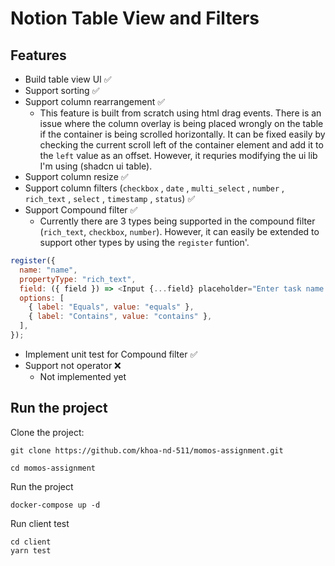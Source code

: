 # Notion Table View and Filters

## Features

- Build table view UI ✅
- Support sorting ✅
- Support column rearrangement ✅
  - This feature is built from scratch using html drag events. There is an issue where the column overlay is being placed wrongly on the table if the container is being scrolled horizontally. It can be fixed easily by checking the current scroll left of the container element and add it to the `left` value as an offset. However, it requries modifying the ui lib I'm using (shadcn ui table).
- Support column resize ✅
- Support column filters (`checkbox` , `date` , `multi_select` , `number` , `rich_text` , `select` , `timestamp` , `status`) ✅
- Support Compound filter ✅
  - Currently there are 3 types being supported in the compound filter (`rich_text`, `checkbox`, `number`). However, it can easily be extended to support other types by using the `register` funtion'.

```js
register({
  name: "name",
  propertyType: "rich_text",
  field: ({ field }) => <Input {...field} placeholder="Enter task name..." />,
  options: [
    { label: "Equals", value: "equals" },
    { label: "Contains", value: "contains" },
  ],
});
```

- Implement unit test for Compound filter ✅
- Support not operator ❌
  - Not implemented yet

## Run the project

Clone the project:

```
git clone https://github.com/khoa-nd-511/momos-assignment.git

cd momos-assignment
```

Run the project

```
docker-compose up -d
```

Run client test

```
cd client
yarn test
```
